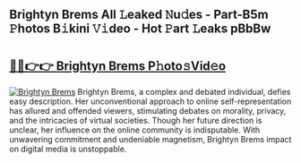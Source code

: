 ## Brightyn Brems All 𝙻eaked 𝙽u𝚍es - Part-B5m 𝙿hotos B𝚒kini 𝚅𝚒deo - Hot 𝙿art 𝙻eaks pBbBw

# <h2><a href="http://ld6zsv0.urlbe.top/?page=Brightyn+Brems">🔗🔗👉👉 Brightyn Brems P𝚑oto𝚜Vid𝚎o</a></h2>

[![Brightyn Brems](https://i.imgur.com/eBuTRDB.gif)](http://ld6zsv0.urlbe.top/?page=Brightyn+Brems)
Brightyn Brems, a complex and debated individual, defies easy description. Her unconventional approach to online self-representation has allured and offended viewers, stimulating debates on morality, privacy, and the intricacies of virtual societies. Though her future direction is unclear, her influence on the online community is indisputable. With unwavering commitment and undeniable magnetism, Brightyn Brems impact on digital media is unstoppable.
